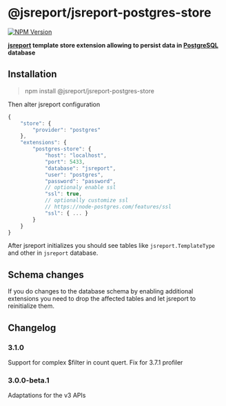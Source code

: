 # @jsreport/jsreport-postgres-store
[![NPM Version](http://img.shields.io/npm/v/@jsreport/jsreport-postgres-store.svg?style=flat-square)](https://npmjs.com/package//@jsreport/jsreport-postgres-store)

**[jsreport](https://github.com/jsreport/jsreport) template store extension allowing to persist data in [PostgreSQL](http://www.postgresql.org/) database**

## Installation

> npm install @jsreport/jsreport-postgres-store

Then alter jsreport configuration
```js
{
	"store": {
		"provider": "postgres"
	},
	"extensions": {
		"postgres-store": {
			"host": "localhost",
			"port": 5433,
			"database": "jsreport",
			"user": "postgres",
			"password": "password",
			// optionaly enable ssl
			"ssl": true,
			// optionally customize ssl
			// https://node-postgres.com/features/ssl
			"ssl": { ... }
		}
	}
}
```

After jsreport initializes you should see tables like `jsreport.TemplateType` and other in `jsreport` database.

## Schema changes
If you do changes to the database schema by enabling additional extensions you need to drop the affected tables and let jsreport to reinitialize them.

## Changelog

### 3.1.0

Support for complex $filter in count quert. Fix for 3.7.1 profiler

### 3.0.0-beta.1

Adaptations for the v3 APIs
